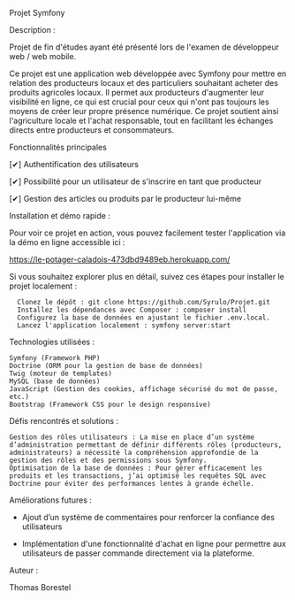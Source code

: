 Projet Symfony

Description :
  
Projet de fin d'études ayant été présenté lors de l'examen de développeur web / web mobile.
  
Ce projet est une application web développée avec Symfony pour mettre en relation des producteurs locaux et des particuliers souhaitant acheter des produits agricoles locaux.
Il permet aux producteurs d'augmenter leur visibilité en ligne, ce qui est crucial pour ceux qui n'ont pas toujours les moyens de créer leur propre présence numérique.
Ce projet soutient ainsi l'agriculture locale et l'achat responsable, tout en facilitant les échanges directs entre producteurs et consommateurs.

Fonctionnalités principales

  [✔] Authentification des utilisateurs
  
  [✔] Possibilité pour un utilisateur de s'inscrire en tant que producteur
  
  [✔] Gestion des articles ou produits par le producteur lui-même

Installation et démo rapide :

  Pour voir ce projet en action, vous pouvez facilement tester l'application via la démo en ligne accessible ici :
  
  https://le-potager-caladois-473dbd9489eb.herokuapp.com/ 
  
  Si vous souhaitez explorer plus en détail, suivez ces étapes pour installer le projet localement :
  
      Clonez le dépôt : git clone https://github.com/Syrulo/Projet.git
      Installez les dépendances avec Composer : composer install
      Configurez la base de données en ajustant le fichier .env.local.
      Lancez l'application localement : symfony server:start

Technologies utilisées :

    Symfony (Framework PHP)
    Doctrine (ORM pour la gestion de base de données)
    Twig (moteur de templates)
    MySQL (base de données)
    JavaScript (Gestion des cookies, affichage sécurisé du mot de passe, etc.)
    Bootstrap (Framework CSS pour le design responsive)

Défis rencontrés et solutions :

    Gestion des rôles utilisateurs : La mise en place d’un système d’administration permettant de définir différents rôles (producteurs, administrateurs) a nécessité la compréhension approfondie de la gestion des rôles et des permissions sous Symfony.
    Optimisation de la base de données : Pour gérer efficacement les produits et les transactions, j’ai optimisé les requêtes SQL avec Doctrine pour éviter des performances lentes à grande échelle.
    
Améliorations futures :

- Ajout d’un système de commentaires pour renforcer la confiance des utilisateurs

- Implémentation d'une fonctionnalité d'achat en ligne pour permettre aux utilisateurs de passer commande directement via la plateforme.

Auteur :

Thomas Borestel
